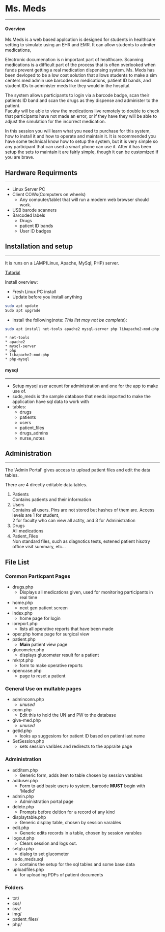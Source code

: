 # Ms. Meds
---
#### Overview
Ms.Meds is a web based applcation is designed for students in healthcare setting to simulate using an EHR and EMR.  It can allow students to admiter medications,

Electronic documenation is n important part of healthcare.  Scanning medications is a difficult part of the process that is often overlooked when funds 
prevent getting a real medication dispensing system.  Ms. Meds has been devloped to be a low cost solution that allows students to make a sim centers med 
admin use barcodes on medications, patient ID bands, and student IDs to administer meds like they would in the hospital.

The system allows participants to login via a barcode badge, scan their patients ID band and scan the drugs as they dispense and administer to the patient.  
Faculty will be able to view the medications live remotely to double to check that participants have not made an error, or if they have they will be able to 
adjust the simulation for the incorrect medication.

In this session you will learn what you need to purchase for this system, how to install it and how to operate and maintain it.  It is recommended you have 
some technical know how to setup the system, but it is very simple so any participant that can used a smart phone can use it.  After it has been setup the 
sets to maintain it are fairly simple, though it can be customized if you are brave.

## Hardware Requirments
---
* Linux Server PC
* Client COWs(Computers on wheels)
	* Any computer/tablet that will run a modern web browser should work.
* USB barode scanners
* Barcoded labels
	* Drugs
	* patient ID bands
	* User ID badges

## Installation and setup
---
It is runs on a LAMP(Linux, Apache, MySql, PHP) server.

[Tutorial](https://www.digitalocean.com/community/tutorials/how-to-install-linux-apache-mysql-php-lamp-stack-on-ubuntu-20-04)

Install overview:
* Fresh Linux PC install
* Update before you install anything
```sh
sudo apt update
Sudo apt upgrade
```
* Install the following(note: *This list may not be complete*):
```sh
sudo apt install net-tools apache2 mysql-server php libapache2-mod-php php-mysql
```
	* net-tools
	* apache2
	* mysql-server
	* php
	* libapache2-mod-php
	* php-mysql


#### mysql
---
* Setup mysql user acount for administration and one for the app to make use of.
* sudo_meds is the sample database that needs imported to make the application have sql data to work with
* tables:
	* drugs
	* patients
	* users
	* patient_files
	* drugs_admins
	* nurse_notes


## Administration
---
The 'Admin Portal' gives access to upload patient files and edit the data tables.

There are 4 directly editable data tables.

1. Patients  
	Contains patients and their information
2. Users  
	Contains all users.  Pins are not stored but hashes of them are.  Access levels are 1 for student,   
	2 for faculty who can view all actity, and 3 for Administration
3. Drugs  
	All medications
4. Patient_Files  
	Non standard files, such as diagnotics tests, extened patient hisotry office visit summary, etc...

## File List
### Common Particpant Pages
* drugs.php
	* Displays all medications given, used for monitoring participants in real time
* home.php
	* next gen patient screen
* index.php
	* home page for login
* ioreport.php
	* lists all operative reports that have been made
* oper.php
	home page for surgical view
* patient.php
	* **Main** patient view page
* glucometer.php
	* displays glucometer result for a patient
* mkrpt.php
	* form to make operative reports
* opencase.php
	* page to reset a patient

### General Use on multable pages
* adminconn.php
	* _unused_
* conn.php
	* Edit this to hold the UN and PW to the database
* give-med.php
	* _unused_
* getid.php
	* looks up suggesions for patient ID based on patient last name
* SetSession.php
	* sets session varibles and redirects to the appraite page

### Administration
* additem.php
	* Generic form, adds item to table chosen by session varables
* adduser.php
	* Form to add basic users to system, barcode **MUST** begin with 'MedId'
* admin.php
	* Administration portal page
* delete.php
	* Prompts before deltion for a record of any kind
* displaytable.php
	* Generic display table, chosen by session varables
* edit.php
	* Generic edits records in a table, chosen by session varables
* logout.php
	* Clears session and logs out.
* setglu.php
	* dialog to set glucometer
* sudo_meds.sql
	* contains the setup for the sql tables and some base data
* uploadfiles.php
	* for uploading PDFs of patient documents

### Folders
* txt/
* css/
* csv/
* img/
* patient_files/
* php/

